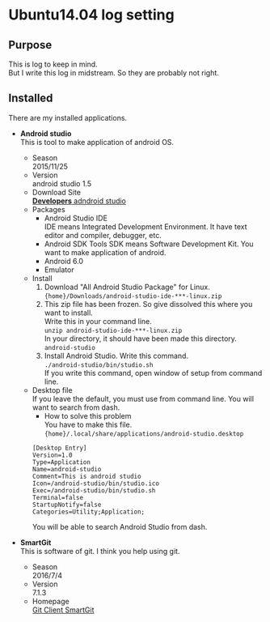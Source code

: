 # Ubuntu14.04 log setting
## Purpose
This is log to keep in mind.  
But I write this log in midstream. So they are probably not right.   

## Installed
There are my installed applications.
* **Android studio**  
This is tool to make application of android OS.  
  * Season  
  2015/11/25  
  * Version  
  android studio 1.5
  * Download Site  
  [**Developers** adndroid studio](https://developer.android.com/sdk/index.html)  
  * Packages
    * Android Studio IDE  
    IDE means Integrated Development Environment. It have text editor and compiler, debugger, etc.  
    * Android SDK Tools
    SDK means Software Development Kit. You want to make application of android.  
    * Android 6.0  
    * Emulator  
  * Install  
    1. Download "All Android Studio Package" for Linux.  
    `{home}/Downloads/android-studio-ide-***-linux.zip`  
    2. This zip file has been frozen. So give dissolved this where you want to install.    
    Write this in your command line.  
    `unzip android-studio-ide-***-linux.zip`  
    In your directory, it should have been made this directory.  
    `android-studio`
    3. Install Android Studio. Write this command.  
    `./android-studio/bin/studio.sh`  
    If you write this command, open window of setup from command line.  
  * Desktop file  
  If you leave the default, you must use from command line. You will want to search from dash.  
    * How to solve this problem  
    You have to make this file.  
    `{home}/.local/share/applications/android-studio.desktop`  
    ```
    [Desktop Entry]
    Version=1.0
    Type=Application
    Name=android-studio
    Comment=This is android studio
    Icon=/android-studio/bin/studio.ico
    Exec=/android-studio/bin/studio.sh
    Terminal=false
    StartupNotify=false
    Categories=Utility;Application;
    ```  
    You will be able to search Android Studio from dash.

* **SmartGit**  
This is software of git. I think you help using git.  
  * Season  
  2016/7/4  
  * Version  
 7.1.3  
  * Homepage  
[Git Client SmartGit](http://www.syntevo.com/smartgit/)
